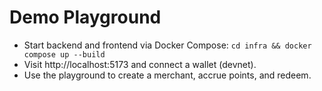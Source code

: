 # Demo Playground

- Start backend and frontend via Docker Compose: `cd infra && docker compose up --build`
- Visit http://localhost:5173 and connect a wallet (devnet).
- Use the playground to create a merchant, accrue points, and redeem.
